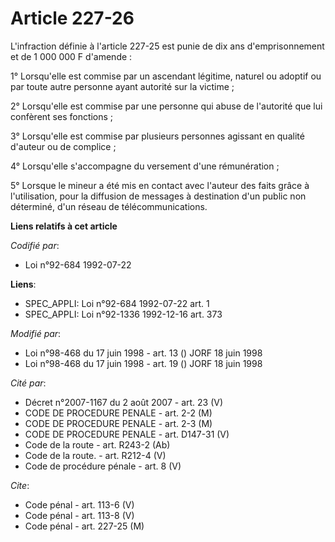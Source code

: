 # Article 227-26

L'infraction définie à l'article 227-25 est punie de dix ans d'emprisonnement et de 1 000 000 F d'amende :

1° Lorsqu'elle est commise par un ascendant légitime, naturel ou adoptif ou par toute autre personne ayant autorité sur la
victime ;

2° Lorsqu'elle est commise par une personne qui abuse de l'autorité que lui confèrent ses fonctions ;

3° Lorsqu'elle est commise par plusieurs personnes agissant en qualité d'auteur ou de complice ;

4° Lorsqu'elle s'accompagne du versement d'une rémunération ;

5° Lorsque le mineur a été mis en contact avec l'auteur des faits grâce à l'utilisation, pour la diffusion de messages à
destination d'un public non déterminé, d'un réseau de télécommunications.

**Liens relatifs à cet article**

_Codifié par_:

  - Loi n°92-684 1992-07-22

**Liens**:

  - SPEC_APPLI: Loi n°92-684 1992-07-22 art. 1
  - SPEC_APPLI: Loi n°92-1336 1992-12-16 art. 373

_Modifié par_:

  - Loi n°98-468 du 17 juin 1998 - art. 13 () JORF 18 juin 1998
  - Loi n°98-468 du 17 juin 1998 - art. 19 () JORF 18 juin 1998

_Cité par_:

  - Décret n°2007-1167 du 2 août 2007 - art. 23 (V)
  - CODE DE PROCEDURE PENALE - art. 2-2 (M)
  - CODE DE PROCEDURE PENALE - art. 2-3 (M)
  - CODE DE PROCEDURE PENALE - art. D147-31 (V)
  - Code de la route - art. R243-2 (Ab)
  - Code de la route. - art. R212-4 (V)
  - Code de procédure pénale - art. 8 (V)

_Cite_:

  - Code pénal - art. 113-6 (V)
  - Code pénal - art. 113-8 (V)
  - Code pénal - art. 227-25 (M)
